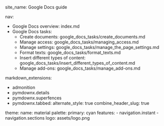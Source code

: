 site_name: Google Docs guide

nav:
  - Google Docs overview: index.md
  - Google Docs tasks:
    - Create documents: google_docs_tasks/create_documents.md
    - Manage access: google_docs_tasks/managing_access.md
    - Manage settings: google_docs_tasks/manage_the_page_settings.md
    - Format texts: google_docs_tasks/format_texts.md
    - Insert different types of content: google_docs_tasks/insert_different_types_of_content.md    
    - Manage add-ons: google_docs_tasks/manage_add-ons.md    

markdown_extensions:
  - admonition
  - pymdownx.details
  - pymdownx.superfences
  - pymdownx.tabbed:
      alternate_style: true
      combine_header_slug: true


theme:
  name: material
  palette:
    primary: cyan
  features:
    - navigation.instant
    - navigation.sections
  logo: assets/logo.png
